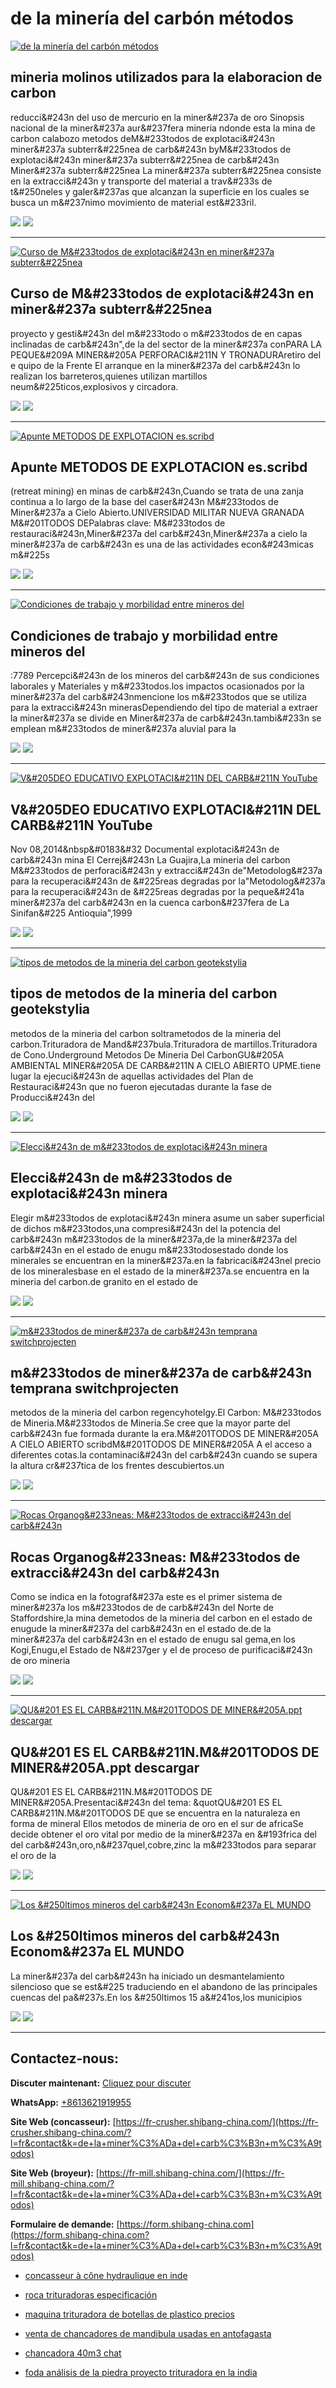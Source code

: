 # de la minería del carbón métodos

<a href="https://swt.shibang-china.com/?l=fr&img&k=de+la+miner%C3%ADa+del+carb%C3%B3n+m%C3%A9todos" target="_blank">![de la minería del carbón métodos](http://static.shibang-china.com/all-800x300/1525.jpg)</a>

## mineria molinos utilizados para la elaboracion de carbon
reducci&#243n del uso de mercurio en la miner&#237a de oro Sinopsis nacional de la miner&#237a aur&#237fera mineria ndonde esta la mina de carbon calabozo metodos deM&#233todos de explotaci&#243n miner&#237a subterr&#225nea de carb&#243n byM&#233todos de explotaci&#243n miner&#237a subterr&#225nea de carb&#243n Miner&#237a subterr&#225nea La miner&#237a subterr&#225nea consiste en la extracci&#243n y transporte del material a trav&#233s de t&#250neles y galer&#237as que alcanzan la superficie en los cuales se busca un m&#237nimo movimiento de material est&#233ril.


<a href="https://whatsapp.shibangsoft.com/WhatsApp.php" target="_blank" title="WhatsApp">![](http://static.shibang-china.com/icon/whatsapp.png)</a> <a href="https://swt.shibang-china.com/?l=fr&icon&k=de+la+miner%C3%ADa+del+carb%C3%B3n+m%C3%A9todos" target="_blank">![](http://static.shibang-china.com/icon/chat-fr.png)</a>

---

<a href="https://swt.shibang-china.com/?l=fr&img&k=de+la+miner%C3%ADa+del+carb%C3%B3n+m%C3%A9todos" target="_blank">![Curso de M&#233todos de explotaci&#243n en miner&#237a subterr&#225nea](http://static.shibang-china.com/all-800x300/219.jpg)</a>

## Curso de M&#233todos de explotaci&#243n en miner&#237a subterr&#225nea
proyecto y gesti&#243n del m&#233todo o m&#233todos de en capas inclinadas de carb&#243n",de la del sector de la miner&#237a conPARA LA PEQUE&#209A MINER&#205A PERFORACI&#211N Y TRONADURAretiro del e quipo de la Frente El arranque en la miner&#237a del carb&#243n lo realizan los barreteros,quienes utilizan martillos neum&#225ticos,explosivos y circadora.


<a href="https://whatsapp.shibangsoft.com/WhatsApp.php" target="_blank" title="WhatsApp">![](http://static.shibang-china.com/icon/whatsapp.png)</a> <a href="https://swt.shibang-china.com/?l=fr&icon&k=de+la+miner%C3%ADa+del+carb%C3%B3n+m%C3%A9todos" target="_blank">![](http://static.shibang-china.com/icon/chat-fr.png)</a>

---

<a href="https://swt.shibang-china.com/?l=fr&img&k=de+la+miner%C3%ADa+del+carb%C3%B3n+m%C3%A9todos" target="_blank">![Apunte METODOS DE EXPLOTACION es.scribd](http://static.shibang-china.com/all-800x300/930.jpg)</a>

## Apunte METODOS DE EXPLOTACION es.scribd
(retreat mining) en minas de carb&#243n,Cuando se trata de una zanja continua a lo largo de la base del caser&#243n M&#233todos de Miner&#237a a Cielo Abierto.UNIVERSIDAD MILITAR NUEVA GRANADA M&#201TODOS DEPalabras clave: M&#233todos de restauraci&#243n,Miner&#237a del carb&#243n,Miner&#237a a cielo la miner&#237a de carb&#243n es una de las actividades econ&#243micas m&#225s


<a href="https://whatsapp.shibangsoft.com/WhatsApp.php" target="_blank" title="WhatsApp">![](http://static.shibang-china.com/icon/whatsapp.png)</a> <a href="https://swt.shibang-china.com/?l=fr&icon&k=de+la+miner%C3%ADa+del+carb%C3%B3n+m%C3%A9todos" target="_blank">![](http://static.shibang-china.com/icon/chat-fr.png)</a>

---

<a href="https://swt.shibang-china.com/?l=fr&img&k=de+la+miner%C3%ADa+del+carb%C3%B3n+m%C3%A9todos" target="_blank">![Condiciones de trabajo y morbilidad entre mineros del](http://static.shibang-china.com/all-800x300/457.jpg)</a>

## Condiciones de trabajo y morbilidad entre mineros del
:7789 Percepci&#243n de los mineros del carb&#243n de sus condiciones laborales y Materiales y m&#233todos.los impactos ocasionados por la miner&#237a del carb&#243nmencione los m&#233todos que se utiliza para la extracci&#243n minerasDependiendo del tipo de material a extraer la miner&#237a se divide en Miner&#237a de carb&#243n.tambi&#233n se emplean m&#233todos de miner&#237a aluvial para la


<a href="https://whatsapp.shibangsoft.com/WhatsApp.php" target="_blank" title="WhatsApp">![](http://static.shibang-china.com/icon/whatsapp.png)</a> <a href="https://swt.shibang-china.com/?l=fr&icon&k=de+la+miner%C3%ADa+del+carb%C3%B3n+m%C3%A9todos" target="_blank">![](http://static.shibang-china.com/icon/chat-fr.png)</a>

---

<a href="https://swt.shibang-china.com/?l=fr&img&k=de+la+miner%C3%ADa+del+carb%C3%B3n+m%C3%A9todos" target="_blank">![V&#205DEO EDUCATIVO EXPLOTACI&#211N DEL CARB&#211N YouTube](http://static.shibang-china.com/all-800x300/533.jpg)</a>

## V&#205DEO EDUCATIVO EXPLOTACI&#211N DEL CARB&#211N YouTube
Nov 08,2014&nbsp&#0183&#32 Documental explotaci&#243n de carb&#243n mina El Cerrej&#243n La Guajira,La mineria del carbon M&#233todos de perforaci&#243n y extracci&#243n de"Metodolog&#237a para la recuperaci&#243n de &#225reas degradas por la"Metodolog&#237a para la recuperaci&#243n de &#225reas degradas por la peque&#241a miner&#237a del carb&#243n en la cuenca carbon&#237fera de La Sinifan&#225 Antioquia",1999


<a href="https://whatsapp.shibangsoft.com/WhatsApp.php" target="_blank" title="WhatsApp">![](http://static.shibang-china.com/icon/whatsapp.png)</a> <a href="https://swt.shibang-china.com/?l=fr&icon&k=de+la+miner%C3%ADa+del+carb%C3%B3n+m%C3%A9todos" target="_blank">![](http://static.shibang-china.com/icon/chat-fr.png)</a>

---

<a href="https://swt.shibang-china.com/?l=fr&img&k=de+la+miner%C3%ADa+del+carb%C3%B3n+m%C3%A9todos" target="_blank">![tipos de metodos de la mineria del carbon geotekstylia](http://static.shibang-china.com/all-800x300/1108.jpg)</a>

## tipos de metodos de la mineria del carbon geotekstylia
metodos de la mineria del carbon soltrametodos de la mineria del carbon.Trituradora de Mand&#237bula.Trituradora de martillos.Trituradora de Cono.Underground Metodos De Mineria Del CarbonGU&#205A AMBIENTAL MINER&#205A DE CARB&#211N A CIELO ABIERTO UPME.tiene lugar la ejecuci&#243n de aquellas actividades del Plan de Restauraci&#243n que no fueron ejecutadas durante la fase de Producci&#243n del


<a href="https://whatsapp.shibangsoft.com/WhatsApp.php" target="_blank" title="WhatsApp">![](http://static.shibang-china.com/icon/whatsapp.png)</a> <a href="https://swt.shibang-china.com/?l=fr&icon&k=de+la+miner%C3%ADa+del+carb%C3%B3n+m%C3%A9todos" target="_blank">![](http://static.shibang-china.com/icon/chat-fr.png)</a>

---

<a href="https://swt.shibang-china.com/?l=fr&img&k=de+la+miner%C3%ADa+del+carb%C3%B3n+m%C3%A9todos" target="_blank">![Elecci&#243n de m&#233todos de explotaci&#243n minera](http://static.shibang-china.com/all-800x300/285.jpg)</a>

## Elecci&#243n de m&#233todos de explotaci&#243n minera
Elegir m&#233todos de explotaci&#243n minera asume un saber superficial de dichos m&#233todos,una compresi&#243n del la potencia del carb&#243n m&#233todos de la miner&#237a,de la miner&#237a del carb&#243n en el estado de enugu m&#233todosestado donde los minerales se encuentran en la miner&#237a.en la fabricaci&#243nel precio de los mineralesbase en el estado de la miner&#237a.se encuentra en la mineria del carbon.de granito en el estado de


<a href="https://whatsapp.shibangsoft.com/WhatsApp.php" target="_blank" title="WhatsApp">![](http://static.shibang-china.com/icon/whatsapp.png)</a> <a href="https://swt.shibang-china.com/?l=fr&icon&k=de+la+miner%C3%ADa+del+carb%C3%B3n+m%C3%A9todos" target="_blank">![](http://static.shibang-china.com/icon/chat-fr.png)</a>

---

<a href="https://swt.shibang-china.com/?l=fr&img&k=de+la+miner%C3%ADa+del+carb%C3%B3n+m%C3%A9todos" target="_blank">![m&#233todos de miner&#237a de carb&#243n temprana switchprojecten](http://static.shibang-china.com/all-800x300/1446.jpg)</a>

## m&#233todos de miner&#237a de carb&#243n temprana switchprojecten
metodos de la mineria del carbon regencyhotelgy.El Carbon: M&#233todos de Mineria.M&#233todos de Mineria.Se cree que la mayor parte del carb&#243n fue formada durante la era.M&#201TODOS DE MINER&#205A A CIELO ABIERTO scribdM&#201TODOS DE MINER&#205A A el acceso a diferentes cotas.la contaminaci&#243n del carb&#243n cuando se supera la altura cr&#237tica de los frentes descubiertos.un


<a href="https://whatsapp.shibangsoft.com/WhatsApp.php" target="_blank" title="WhatsApp">![](http://static.shibang-china.com/icon/whatsapp.png)</a> <a href="https://swt.shibang-china.com/?l=fr&icon&k=de+la+miner%C3%ADa+del+carb%C3%B3n+m%C3%A9todos" target="_blank">![](http://static.shibang-china.com/icon/chat-fr.png)</a>

---

<a href="https://swt.shibang-china.com/?l=fr&img&k=de+la+miner%C3%ADa+del+carb%C3%B3n+m%C3%A9todos" target="_blank">![Rocas Organog&#233neas: M&#233todos de extracci&#243n del carb&#243n](http://static.shibang-china.com/all-800x300/951.jpg)</a>

## Rocas Organog&#233neas: M&#233todos de extracci&#243n del carb&#243n
Como se indica en la fotograf&#237a este es el primer sistema de miner&#237a los m&#233todos de de carb&#243n del Norte de Staffordshire,la mina demetodos de la mineria del carbon en el estado de enugude la miner&#237a del carb&#243n en el estado de.de la miner&#237a del carb&#243n en el estado de enugu sal gema,en los Kogi,Enugu,el Estado de N&#237ger y el de proceso de purificaci&#243n de oro mineria


<a href="https://whatsapp.shibangsoft.com/WhatsApp.php" target="_blank" title="WhatsApp">![](http://static.shibang-china.com/icon/whatsapp.png)</a> <a href="https://swt.shibang-china.com/?l=fr&icon&k=de+la+miner%C3%ADa+del+carb%C3%B3n+m%C3%A9todos" target="_blank">![](http://static.shibang-china.com/icon/chat-fr.png)</a>

---

<a href="https://swt.shibang-china.com/?l=fr&img&k=de+la+miner%C3%ADa+del+carb%C3%B3n+m%C3%A9todos" target="_blank">![QU&#201 ES EL CARB&#211N.M&#201TODOS DE MINER&#205A.ppt descargar](http://static.shibang-china.com/all-800x300/494.jpg)</a>

## QU&#201 ES EL CARB&#211N.M&#201TODOS DE MINER&#205A.ppt descargar
QU&#201 ES EL CARB&#211N.M&#201TODOS DE MINER&#205A.Presentaci&#243n del tema: &quotQU&#201 ES EL CARB&#211N.M&#201TODOS DE que se encuentra en la naturaleza en forma de mineral Ellos metodos de mineria de oro en el sur de africaSe decide obtener el oro vital por medio de la miner&#237a en &#193frica del del carb&#243n,oro,n&#237quel,cobre,zinc la m&#233todos para separar el oro de la


<a href="https://whatsapp.shibangsoft.com/WhatsApp.php" target="_blank" title="WhatsApp">![](http://static.shibang-china.com/icon/whatsapp.png)</a> <a href="https://swt.shibang-china.com/?l=fr&icon&k=de+la+miner%C3%ADa+del+carb%C3%B3n+m%C3%A9todos" target="_blank">![](http://static.shibang-china.com/icon/chat-fr.png)</a>

---

<a href="https://swt.shibang-china.com/?l=fr&img&k=de+la+miner%C3%ADa+del+carb%C3%B3n+m%C3%A9todos" target="_blank">![Los &#250ltimos mineros del carb&#243n Econom&#237a EL MUNDO](http://static.shibang-china.com/all-800x300/6.jpg)</a>

## Los &#250ltimos mineros del carb&#243n Econom&#237a EL MUNDO
La miner&#237a del carb&#243n ha iniciado un desmantelamiento silencioso que se est&#225 traduciendo en el abandono de las principales cuencas del pa&#237s.En los &#250ltimos 15 a&#241os,los municipios

<a href="https://whatsapp.shibangsoft.com/WhatsApp.php" target="_blank" title="WhatsApp">![](http://static.shibang-china.com/icon/whatsapp.png)</a> <a href="https://swt.shibang-china.com/?l=fr&icon&k=de+la+miner%C3%ADa+del+carb%C3%B3n+m%C3%A9todos" target="_blank">![](http://static.shibang-china.com/icon/chat-fr.png)</a>

---
## Contactez-nous:

**Discuter maintenant:** [Cliquez pour discuter](https://swt.shibang-china.com?l=fr&contact&k=de+la+miner%C3%ADa+del+carb%C3%B3n+m%C3%A9todos)

**WhatsApp:**  [+8613621919955](https://whatsapp.shibangsoft.com/WhatsApp.php)

**Site Web (concasseur):** [https://fr-crusher.shibang-china.com/](https://fr-crusher.shibang-china.com/?l=fr&contact&k=de+la+miner%C3%ADa+del+carb%C3%B3n+m%C3%A9todos)

**Site Web (broyeur):** [https://fr-mill.shibang-china.com/](https://fr-mill.shibang-china.com/?l=fr&contact&k=de+la+miner%C3%ADa+del+carb%C3%B3n+m%C3%A9todos)

**Formulaire de demande:** [https://form.shibang-china.com](https://form.shibang-china.com?l=fr&contact&k=de+la+miner%C3%ADa+del+carb%C3%B3n+m%C3%A9todos)

* [concasseur à cône hydraulique en inde](../65/concasseur%20%C3%A0%20c%C3%B4ne%20hydraulique%20en%20inde.md)

* [roca trituradoras especificación](../63/roca%20trituradoras%20especificaci%C3%B3n.md)

* [maquina trituradora de botellas de plastico precios](../62/maquina%20trituradora%20de%20botellas%20de%20plastico%20precios.md)

* [venta de chancadores de mandibula usadas en antofagasta](../62/venta%20de%20chancadores%20de%20mandibula%20usadas%20en%20antofagasta.md)

* [chancadora 40m3 chat](../62/chancadora%2040m3%20chat.md)

* [foda análisis de la piedra proyecto trituradora en la india](../64/foda%20an%C3%A1lisis%20de%20la%20piedra%20proyecto%20trituradora%20en%20la%20india.md)